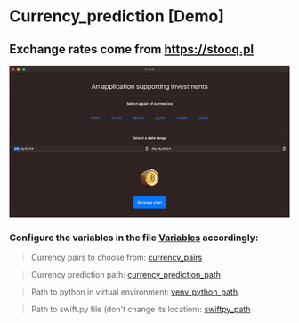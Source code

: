 # Currency_prediction [Demo]

## Exchange rates come from https://stooq.pl

![CURRENCY_PREDICTION](Documents/currency_prediction.gif)

### Configure the variables in the file <a href="https://github.com/przemek890/Currency_prediction/blob/master/Front/Front_Main/Front/Variables.swift#L11-L14">Variables</a> accordingly:
> Currency pairs to choose from: <a href="https://github.com/przemek890/Currency_prediction/blob/master/Front/Front_Main/Front/Variables.swift#L3">currency_pairs</a>

> Currency prediction path: <a href="https://github.com/przemek890/Currency_prediction/blob/master/Front/Front_Main/Front/Variables.swift#L4">currency_prediction_path</a>

> Path to python in virtual environment: <a href="https://github.com/przemek890/Currency_prediction/blob/master/Front/Front_Main/Front/Variables.swift#L5">venv_python_path</a>

> Path to swift.py file (don't change its location): <a href="https://github.com/przemek890/Currency_prediction/blob/master/Front/Front_Main/Front/Variables.swift#L6">swiftpy_path</a>
